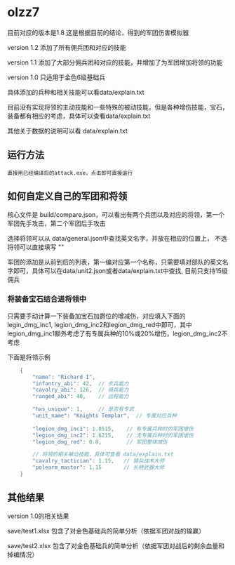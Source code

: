 # olzz7
目前对应的版本是1.8
这是根据目前的结论，得到的军团伤害模拟器

version 1.2 添加了所有佣兵团和对应的技能

version 1.1 添加了大部分佣兵团和对应的技能，并增加了为军团增加将领的功能

version 1.0 只适用于金色6级基础兵

具体添加的兵种和相关技能可以看data/explain.txt

目前没有实现将领的主动技能和一些特殊的被动技能，但是各种增伤技能，宝石，装备都有相应的考虑，具体可以查看data/explain.txt

其他关于数据的说明可以看 data/explain.txt

## 运行方法
```shell
直接用已经编译后的attack.exe，点击即可直接运行
 ```

## 如何自定义自己的军团和将领
核心文件是 build/compare.json，可以看出有两个兵团以及对应的将领，第一个军团先手攻击，第二个军团后手攻击

选择将领可以从 data/general.json中查找英文名字，并放在相应的位置上， 不选将领可以直接填写 ""

军团的添加是从前到后的列表，第一编对应第一个名称，只需要填对部队的英文名字即可，具体可以在data/unit2.json或者data/explain.txt中查找, 目前只支持15级佣兵

### 将装备宝石结合进将领中
只需要手动计算一下装备加宝石加爵位的增减伤，对应填入下面的legin_dmg_inc1, legion_dmg_inc2和legion_dmg_red中即可，其中legion_dmg_inc1额外考虑了有专属兵种的10%或20%增伤，legion_dmg_inc2不考虑

下面是将领示例
```c++
    {
        "name": "Richard I",
        "infantry_abi": 42,  // 步兵能力
        "cavalry_abi": 126,  // 骑兵能力
        "ranged_abi": 40,    // 远程能力

        "has_unique": 1,     // 是否有专武
        "unit_name": "Knights Templar",  // 专属对应兵种
 
        "legion_dmg_inc1": 1.8515,    // 有专属兵种时的军团增伤
        "legion_dmg_inc2": 1.6215,    // 无专属兵种时的军团增伤
        "legion_dmg_red": 0.8,        // 军团整体减伤

        // 将领的相关被动技能，具体可查看 data/explain.txt
        "cavalry_tactician": 1.15,   // 骑兵战术大师
        "polearm_master": 1.15       // 长柄武器大师
    }
```
 


 
## 其他结果
version 1.0的相关结果

save/test1.xlsx 包含了对金色基础兵的简单分析（依据军团对战的输赢） 

save/test2.xlsx 包含了对金色基础兵的简单分析（依据军团对战后的剩余血量和掉编情况）

